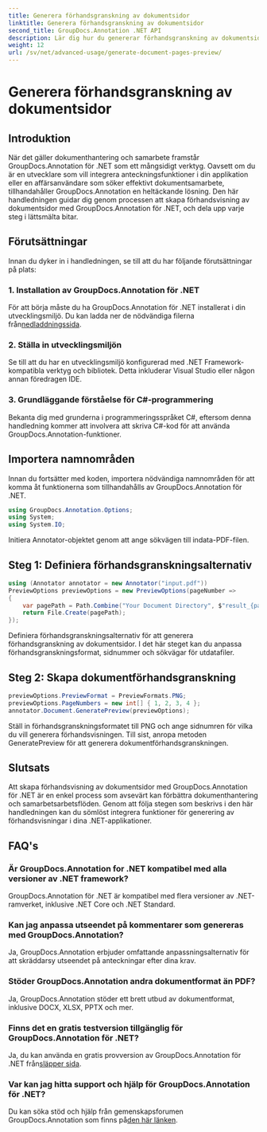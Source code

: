 ```yaml
---
title: Generera förhandsgranskning av dokumentsidor
linktitle: Generera förhandsgranskning av dokumentsidor
second_title: GroupDocs.Annotation .NET API
description: Lär dig hur du genererar förhandsgranskning av dokumentsidor effektivt med GroupDocs.Annotation för .NET. Förbättra dina arbetsflöden för dokumenthantering med detta omfattande.
weight: 12
url: /sv/net/advanced-usage/generate-document-pages-preview/
---
```


# Generera förhandsgranskning av dokumentsidor

## Introduktion
När det gäller dokumenthantering och samarbete framstår GroupDocs.Annotation för .NET som ett mångsidigt verktyg. Oavsett om du är en utvecklare som vill integrera anteckningsfunktioner i din applikation eller en affärsanvändare som söker effektivt dokumentsamarbete, tillhandahåller GroupDocs.Annotation en heltäckande lösning. Den här handledningen guidar dig genom processen att skapa förhandsvisning av dokumentsidor med GroupDocs.Annotation för .NET, och dela upp varje steg i lättsmälta bitar.
## Förutsättningar
Innan du dyker in i handledningen, se till att du har följande förutsättningar på plats:
### 1. Installation av GroupDocs.Annotation för .NET
 För att börja måste du ha GroupDocs.Annotation för .NET installerat i din utvecklingsmiljö. Du kan ladda ner de nödvändiga filerna från[nedladdningssida](https://releases.groupdocs.com/annotation/net/).
### 2. Ställa in utvecklingsmiljön
Se till att du har en utvecklingsmiljö konfigurerad med .NET Framework-kompatibla verktyg och bibliotek. Detta inkluderar Visual Studio eller någon annan föredragen IDE.
### 3. Grundläggande förståelse för C#-programmering
Bekanta dig med grunderna i programmeringsspråket C#, eftersom denna handledning kommer att involvera att skriva C#-kod för att använda GroupDocs.Annotation-funktioner.

## Importera namnområden
Innan du fortsätter med koden, importera nödvändiga namnområden för att komma åt funktionerna som tillhandahålls av GroupDocs.Annotation för .NET.

```csharp
using GroupDocs.Annotation.Options;
using System;
using System.IO;

```
Initiera Annotator-objektet genom att ange sökvägen till indata-PDF-filen.
## Steg 1: Definiera förhandsgranskningsalternativ
```csharp
using (Annotator annotator = new Annotator("input.pdf"))
PreviewOptions previewOptions = new PreviewOptions(pageNumber =>
{
    var pagePath = Path.Combine("Your Document Directory", $"result_{pageNumber}.png");
    return File.Create(pagePath);
});
```
Definiera förhandsgranskningsalternativ för att generera förhandsgranskning av dokumentsidor. I det här steget kan du anpassa förhandsgranskningsformat, sidnummer och sökvägar för utdatafiler.
## Steg 2: Skapa dokumentförhandsgranskning
```csharp
previewOptions.PreviewFormat = PreviewFormats.PNG;
previewOptions.PageNumbers = new int[] { 1, 2, 3, 4 };
annotator.Document.GeneratePreview(previewOptions);
```
Ställ in förhandsgranskningsformatet till PNG och ange sidnumren för vilka du vill generera förhandsvisningen. Till sist, anropa metoden GeneratePreview för att generera dokumentförhandsgranskningen.

## Slutsats
Att skapa förhandsvisning av dokumentsidor med GroupDocs.Annotation för .NET är en enkel process som avsevärt kan förbättra dokumenthantering och samarbetsarbetsflöden. Genom att följa stegen som beskrivs i den här handledningen kan du sömlöst integrera funktioner för generering av förhandsvisningar i dina .NET-applikationer.
## FAQ's
### Är GroupDocs.Annotation for .NET kompatibel med alla versioner av .NET framework?
GroupDocs.Annotation för .NET är kompatibel med flera versioner av .NET-ramverket, inklusive .NET Core och .NET Standard.
### Kan jag anpassa utseendet på kommentarer som genereras med GroupDocs.Annotation?
Ja, GroupDocs.Annotation erbjuder omfattande anpassningsalternativ för att skräddarsy utseendet på anteckningar efter dina krav.
### Stöder GroupDocs.Annotation andra dokumentformat än PDF?
Ja, GroupDocs.Annotation stöder ett brett utbud av dokumentformat, inklusive DOCX, XLSX, PPTX och mer.
### Finns det en gratis testversion tillgänglig för GroupDocs.Annotation för .NET?
Ja, du kan använda en gratis provversion av GroupDocs.Annotation för .NET från[släpper sida](https://releases.groupdocs.com/).
### Var kan jag hitta support och hjälp för GroupDocs.Annotation för .NET?
 Du kan söka stöd och hjälp från gemenskapsforumen GroupDocs.Annotation som finns på[den här länken](https://forum.groupdocs.com/c/annotation/10).
